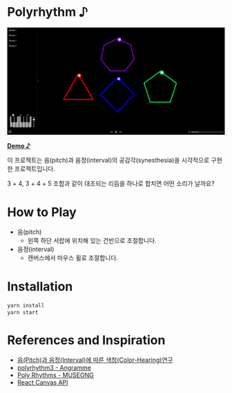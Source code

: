 # Polyrhythm ♪
![Sample Image](./Polyrhythm.png)

[**Demo ♪**](https://kecan0406.github.io/polyrhythm/)

이 프로젝트는 음(pitch)과 음정(interval)의 공감각(synesthesia)을 시각적으로 구현한 프로젝트입니다.

3 + 4, 3 + 4 + 5 조합과 같이 대조되는 리듬을 하나로 합치면 어떤 소리가 날까요?

# How to Play
- 음(pitch)
	- 왼쪽 하단 서랍에 위치해 있는 건반으로 조절합니다.
- 음정(interval)
	- 캔버스에서 마우스 휠로 조절합니다.

# Installation
```
yarn install
yarn start
```

# References and Inspiration
- [음(Pitch)과 음정(Interval)에 따른 색청(Color-Hearing)연구](http://marte.dongguk.edu/files/thesis_841973411_-28.pdf)
- [polyrhythm3 - Angramme](https://github.com/Angramme/polyrhythm3)
- [Poly Rhythms - MUSEONG](https://youtu.be/Lxs4cvSximc)
- [React Canvas API](https://blog.dalgu.app/dev/1)
